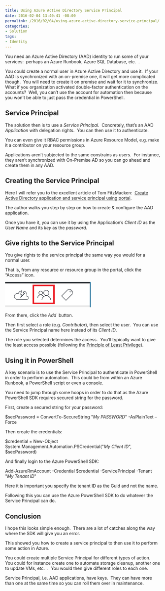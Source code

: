 ```yaml
---
title: Using Azure Active Directory Service Principal
date: 2016-02-04 13:40:41 -08:00
permalink: /2016/02/04/using-azure-active-directory-service-principal/
categories:
- Solution
tags:
- Identity
---
```

You need an Azure Active Directory (AAD) identity to run some of your services:  perhaps an Azure Runbook, Azure SQL Database, etc.  .

You could create a normal user in Azure Active Directory and use it.  If your AAD is synchronized with an on-premise one, it will get more complicated though.  You will need to create it on premise and wait for it to synchronize.  What if you organization activated double-factor authentication on the accounts?  Well, you can’t use the account for automation then because you won’t be able to just pass the credential in PowerShell.
<h2>Service Principal</h2>
The solution then is to use a <em>Service Principal</em>.  Concretely, that’s an AAD <em>Application</em> with delegation rights.  You can then use it to authenticate.

You can even give it RBAC permissions in Azure Resource Model, e.g. make it a contributor on your resource group.

Applications aren’t subjected to the same constrains as users.  For instance, they aren’t synchronized with On-Premise AD so you can go ahead and create them in any AAD.
<h2>Creating the Service Principal</h2>
Here I will refer you to the excellent article of Tom FitzMacken:  <a href="https://azure.microsoft.com/en-us/documentation/articles/resource-group-create-service-principal-portal/" target="_blank">Create Active Directory application and service principal using portal</a>.

The author walks you step by step on how to create &amp; configure the AAD application.

Once you have it, you can use it by using the Application’s <em>Client ID</em> as the <em>User Name</em> and its <em>key</em> as the <em>password</em>.
<h2>Give rights to the Service Principal</h2>
You give rights to the service principal the same way you would for a normal user.

That is, from any resource or resource group in the portal, click the “Access” icon.

<a href="/assets/posts/2016/1/using-azure-active-directory-service-principal/image.png"><img style="background-image:none;padding-top:0;padding-left:0;display:inline;padding-right:0;border:0;" title="image" src="/assets/posts/2016/1/using-azure-active-directory-service-principal/image_thumb.png" alt="image" width="278" height="82" border="0" /></a>

From there, click the <em>Add</em>  button.

Then first select a role (e.g. <em>Contributor</em>), then select the user.  You can use the Service Principal name here instead of its <em>Client ID</em>.

The role you selected determines the access.  You’ll typically want to give the least access possible (following the <a href="https://en.wikipedia.org/wiki/Principle_of_least_privilege" target="_blank">Principle of Least Privilege</a>).
<h2>Using it in PowerShell</h2>
A key scenario is to use the Service Principal to authenticate in PowerShell in order to perform automation.  This could be from within an Azure Runbook, a PowerShell script or even a console.

You need to jump through some hoops in order to do that as the Azure PowerShell SDK requires secured string for the password.

First, create a secured string for your password:

$secPassword = ConvertTo-SecureString "<em>My PASSWORD</em>" -AsPlainText –Force

Then create the credentials:

$credential = New-Object System.Management.Automation.PSCredential("<em>My Client ID</em>", $secPassword)

And finally login to the Azure PowerShell SDK:

Add-AzureRmAccount -Credential $credential -ServicePrincipal -Tenant "<em>My Tenant ID</em>"

Here it is important you specify the tenant ID as the Guid and not the name.

Following this you can use the Azure PowerShell SDK to do whatever the Service Principal can do.
<h2>Conclusion</h2>
I hope this looks simple enough.  There are a lot of catches along the way where the SDK will give you an error.

This showed you how to create a service principal to then use it to perform some action in Azure.

You could create multiple Service Principal for different types of action.  You could for instance create one to automate storage cleanup, another one to update VMs, etc.  .  You would then give different roles to each one.

Service Principal, i.e. AAD applications, have keys.  They can have more than one at the same time so you can roll them over in maintenance.